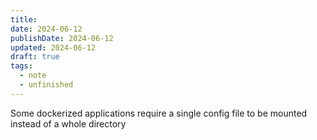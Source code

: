 ```yaml
---
title: 
date: 2024-06-12
publishDate: 2024-06-12
updated: 2024-06-12
draft: true
tags:
  - note
  - unfinished
---
```

 
Some dockerized applications require a single config file to be mounted instead of a whole directory